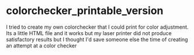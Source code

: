 # colorchecker_printable_version
I tried to create my own colorchecker that I could print for color adjustment. Its a little HTML file and it works but my laser printer did not produce satisfactory results but I thought I'd save someone else the time of creating an attempt at a color checker
